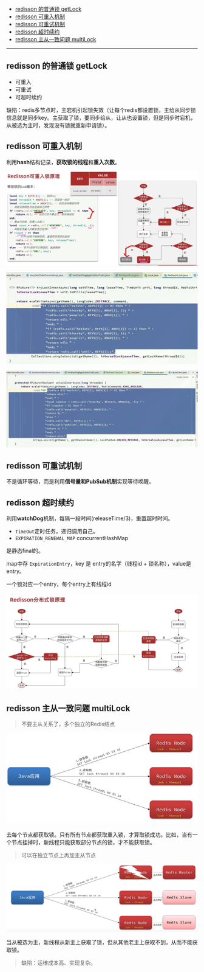 - [redisson 的普通锁 getLock](#redisson-的普通锁-getlock)
- [redisson 可重入机制](#redisson-可重入机制)
- [redisson 可重试机制](#redisson-可重试机制)
- [redisson 超时续约](#redisson-超时续约)
- [redisson 主从一致问题 multiLock](#redisson-主从一致问题-multilock)

---

## redisson 的普通锁 getLock

- 可重入
- 可重试
- 可超时续约

缺陷：redis多节点时，主宕机引起锁失效（让每个redis都设置锁，主给从同步锁信息就是同步key。主获取了锁，要同步给从，让从也设置锁，但是同步时宕机，从被选为主时，发现没有锁就重新申请锁）。

## redisson 可重入机制

利用**hash**结构记录，**获取锁的线程**和**重入次数**。


![alt text](../../images/image-279.png)

![alt text](../../images/image-280.png)

![alt text](../../images/image-281.png)

## redisson 可重试机制

不是循环等待，而是利用**信号量和PubSub机制**实现等待唤醒。

## redisson 超时续约

利用**watchDog**机制，每隔一段时间(releaseTime/3)，重置超时时间。

- `TimeOut`定时任务，递归调用自己。
- `EXPIRATION_RENEWAL_MAP` concurrentHashMap

是静态final的。

map中存 `ExpirationEntry`，key 是 entry的名字（线程id + 锁名称），value是entry。

一个锁对应一个entry，每个entry上有线程id

![alt text](../../images/image-282.png)

## redisson 主从一致问题 multiLock


> 不要主从关系了，多个独立的Redis结点

![alt text](../../images/image-292.png)

去每个节点都获取锁。只有所有节点都获取重入锁，才算取锁成功。比如，当有一个节点挂掉时，新线程只能获取部分节点的锁，才不能获取锁。

> 可以在独立节点上再加主从节点

![alt text](../../images/image-293.png)

当从被选为主，新线程从新主上获取了锁，但从其他老主上获取不到，从而不能获取锁。

> 缺陷：运维成本高、实现复杂。